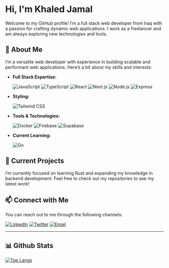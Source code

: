 # Hi, I'm Khaled Jamal

Welcome to my GitHub profile! I’m a full stack web developer from Iraq with a passion for crafting dynamic web applications. I work as a freelancer and am always exploring new technologies and tools.

## 🚀 About Me

I’m a versatile web developer with experience in building scalable and performant web applications. Here’s a bit about my skills and interests:

- **Full Stack Expertise:**

  ![JavaScript](https://img.shields.io/badge/JavaScript-F7DF1C.svg?&style=flat-square&logo=javascript&logoColor=black)
  ![TypeScript](https://img.shields.io/badge/TypeScript-3178C6.svg?&style=flat-square&logo=typescript&logoColor=white)
  ![React](https://img.shields.io/badge/React-61DAFB.svg?&style=flat-square&logo=react&logoColor=black)
  ![Next.js](https://img.shields.io/badge/Next.js-000000.svg?&style=flat-square&logo=next.js&logoColor=white)
  ![Node.js](https://img.shields.io/badge/Node.js-339933.svg?&style=flat-square&logo=node.js&logoColor=white)
  ![Express](https://img.shields.io/badge/Express.js-000000.svg?&style=flat-square&logo=express&logoColor=white)

- **Styling:**

  ![Tailwind CSS](https://img.shields.io/badge/Tailwind%20CSS-38B2AC.svg?&style=flat-square&logo=tailwind-css&logoColor=white)

- **Tools & Technologies:**

  ![Docker](https://img.shields.io/badge/Docker-2496ED.svg?&style=flat-square&logo=docker&logoColor=white)
  ![Firebase](https://img.shields.io/badge/Firebase-FFCA28.svg?&style=flat-square&logo=firebase&logoColor=black)
  ![Supabase](https://img.shields.io/badge/Supabase-3ECF8E.svg?&style=flat-square&logo=supabase&logoColor=white)

- **Current Learning:**

   ![Go](https://img.shields.io/badge/GO-00ADD8.svg?&style=flat-square&logo=go&logoColor=white&)

## 🌟 Current Projects

I’m currently focused on learning Rust and expanding my knowledge in backend development. Feel free to check out my repositories to see my latest work!

## 📫 Connect with Me

You can reach out to me through the following channels:

[![LinkedIn](https://img.shields.io/badge/LinkedIn-%230077B5.svg?&style=for-the-badge&logo=linkedin&logoColor=white)](your-linkedin-profile)
[![Twitter](https://img.shields.io/badge/Twitter-%231DA1F2.svg?&style=for-the-badge&logo=twitter&logoColor=white)](your-twitter-handle)
[![Email](https://img.shields.io/badge/Email-%23D14836.svg?&style=for-the-badge&logo=gmail&logoColor=white)](mailto:your-email@example.com)

---

## 📊 Github Stats

[![Top Langs](https://github-readme-stats.vercel.app/api/top-langs/?username=khaledjamal1&layout=compact&theme=dark)](https://github.com/anuraghazra/github-readme-stats)
